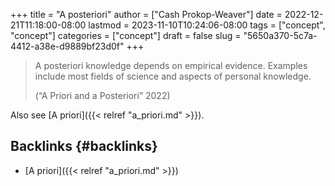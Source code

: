 +++
title = "A posteriori"
author = ["Cash Prokop-Weaver"]
date = 2022-12-21T11:18:00-08:00
lastmod = 2023-11-10T10:24:06-08:00
tags = ["concept", "concept"]
categories = ["concept"]
draft = false
slug = "5650a370-5c7a-4412-a38e-d9889bf23d0f"
+++

> A posteriori knowledge depends on empirical evidence. Examples include most fields of science and aspects of personal knowledge.
>
> (“A Priori and a Posteriori” 2022)

Also see [A priori]({{< relref "a_priori.md" >}}).


## Backlinks {#backlinks}

-   [A priori]({{< relref "a_priori.md" >}})
